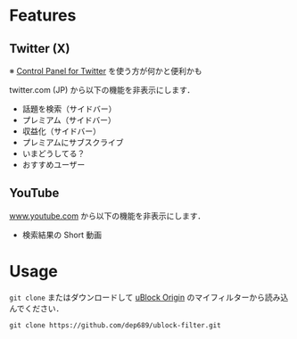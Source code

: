 # Features

## Twitter (X)

※ [Control Panel for Twitter](https://chromewebstore.google.com/detail/control-panel-for-twitter/kpmjjdhbcfebfjgdnpjagcndoelnidfj) を使う方が何かと便利かも

twitter.com (JP) から以下の機能を非表示にします．

- 話題を検索（サイドバー）
- プレミアム（サイドバー）
- 収益化（サイドバー）
- プレミアムにサブスクライブ
- いまどうしてる？
- おすすめユーザー

## YouTube

www.youtube.com から以下の機能を非表示にします．

- 検索結果の Short 動画

# Usage

`git clone` またはダウンロードして [uBlock Origin](https://github.com/gorhill/uBlock) のマイフィルターから読み込んでください．

```
git clone https://github.com/dep689/ublock-filter.git
```

